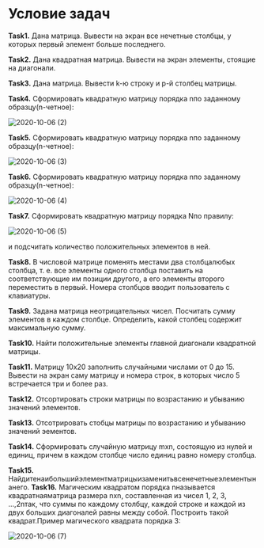 # **Условие задач**
**Task1.** Дана матрица. Вывести на экран все нечетные столбцы, у которых первый элемент больше последнего.

**Task2.** Дана квадратная матрица. Вывести на экран элементы, стоящие на диагонали.

**Task3.** Дана матрица. Вывести k-ю строку и p-й столбец матрицы.

**Task4.** Сформировать квадратную матрицу порядка nпо заданному образцу(n-четное):

![2020-10-06 (2)](https://user-images.githubusercontent.com/55656642/95182612-879f8280-07cd-11eb-8b67-72eed64234b9.png)

**Task5.** Сформировать квадратную матрицу порядка nпо заданному образцу(n-четное):

![2020-10-06 (3)](https://user-images.githubusercontent.com/55656642/95182632-8bcba000-07cd-11eb-9da7-28829c6ccd43.png)

**Task6.** Сформировать квадратную матрицу порядка nпо заданному образцу(n-четное):

![2020-10-06 (4)](https://user-images.githubusercontent.com/55656642/95182642-8e2dfa00-07cd-11eb-843f-fd878c3f869f.png)

**Task7.** Сформировать квадратную матрицу порядка Nпо правилу: 

![2020-10-06 (5)](https://user-images.githubusercontent.com/55656642/95182654-90905400-07cd-11eb-9940-af5bfb8989c2.png)

и подсчитать количество положительных элементов в ней.

**Task8.** В числовой матрице поменять местами два столбцалюбых столбца, 
т. е. все элементы одного столбца поставить на соответствующие им позиции другого, а его элементы второго переместить в первый.
Номера столбцов вводит пользователь с клавиатуры.

**Task9.** Задана матрица неотрицательных чисел. Посчитать сумму элементов в каждом столбце. 
Определить, какой столбец содержит максимальную сумму.

**Task10.** Найти положительные элементы главной диагонали квадратной матрицы.

**Task11.** Матрицу 10x20 заполнить случайными числами от 0 до 15. 
Вывести на экран саму матрицу и номера строк, в которых число 5 встречается три и более раз.

**Task12.** Отсортировать строки матрицы по возрастанию и убыванию значений элементов.

**Task13.** Отсотрировать стобцы матрицы по возрастанию и убыванию значений эементов.

**Task14.** Сформировать случайную матрицу mxn, состоящую из нулей и единиц, причем в каждом столбце число единиц равно номеру столбца.

**Task15.** Найдитенаибольшийэлементматрицыизаменитьвсенечетныеэлементынанего.
**Task16.** Магическим квадратом порядка nназывается квадратнаяматрица размера nxn, составленная из чисел 1, 2, 3, ...,2nтак,
что суммы по каждому столбцу, каждой строке и каждой из двух больших диагоналей равны между собой. 
Построить такой квадрат.Пример магического квадрата порядка 3:

![2020-10-06 (7)](https://user-images.githubusercontent.com/55656642/95183311-799e3180-07ce-11eb-86d4-e425ab66d951.png)
